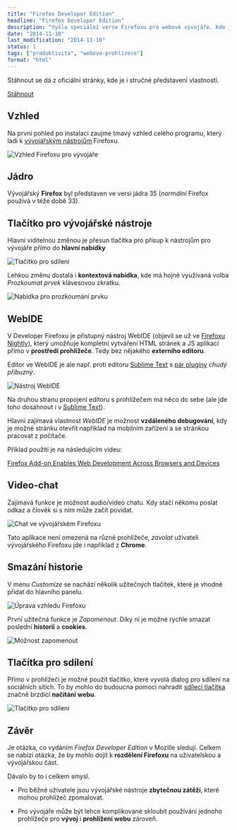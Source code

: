 ```yaml
---
title: "Firefox Developer Edition"
headline: "Firefox Developer Edition"
description: "Vyšla speciální verse Firefoxu pro webové vývojáře. Kde ji stáhnout a co nového nabízí."
date: "2014-11-10"
last_modification: "2014-11-10"
status: 1
tags: ["produktivita", "webove-prohlizece"]
format: "html"
---
```


<p>Stáhnout se dá z oficiální stránky, kde je i stručné představení vlastností.</p>

<p><a href="https://www.mozilla.org/en-US/firefox/developer/" class="button">Stáhnout</a></p>

<h2 id="vzhled">Vzhled</h2>

<p>Na první pohled po instalaci zaujme tmavý vzhled celého programu, který ladí k <a href="/vyvojarske-nastroje">vývojářským nástrojům</a> Firefoxu.</p>

<p><img src="/files/firefox-developer-edition/vzhled.png" alt="Vzhled Firefoxu pro vývojáře" class="border"></p>








<h2 id="jadro">Jádro</h2>

<p>Vývojářský <b>Firefox</b> byl představen ve versi jádra 35 (<i>normální</i> Firefox používá v téže době 33).</p>





<h2 id="dev-tools">Tlačítko pro vývojářské nástroje</h2>

<p>Hlavní viditelnou změnou je přesun tlačítka pro přísup k nástrojům pro vývojáře přímo do <b>hlavní nabídky</b></p>

<p><img src="/files/firefox-developer-edition/dev-tools.png" alt="Tlačítko pro sdílení" class="border"></p>

<p>Lehkou změnu dostala i <b>kontextová nabídka</b>, kde má hojně využívaná volba <i>Prozkoumat prvek</i> klávesovou zkratku.</p>

<p><img src="/files/firefox-developer-edition/inspect.png" alt="Nabídka pro prozkoumání prvku" class="border"></p>


































<h2 id="web-ide">WebIDE</h2>

<p>V Developer Firefoxu je přístupný nástroj WebIDE (objevil se už ve <a href="http://nightly.mozilla.org/">Firefoxu Nightly</a>), který umožňuje kompletní vytváření HTML stránek a JS aplikací přímo v <b>prostředí prohlížeče</b>. Tedy bez nějakého <b>externího editoru</b>.</p>

<p>Editor ve WebIDE je ale např. proti editoru <a href="/sublime-text">Sublime Text</a> s <a href="/pluginy-sublime-text">pár pluginy</a> <i>chudý příbuzný</i>.</p>

<p><img src="/files/firefox-developer-edition/web-ide.png" alt="Nástroj WebIDE" class="border"></p>

<p>Na druhou stranu propojení editoru s prohlížečem má něco do sebe (ale jde toho dosáhnout i v <a href="/zivy-nahled-css">Sublime Text</a>).</p>

<p>Hlavní zajímavá vlastnost <i>WebIDE</i> je možnost <b>vzdáleného debugování</b>, kdy je možné stránku otevřít například na mobilním zařízení a se stránkou pracovat z počítače.</p>

<p>Příklad použití je na následujícím videu:</p>

<p><a href="https://www.youtube.com/watch?v=kEFbQwB81RE" class="yt">Firefox Add-on Enables Web Development Across Browsers and Devices</a></p>
































































<h2 id="chat">Video-chat</h2>

<p>Zajímavá funkce je možnost audio/video chatu. Kdy stačí někomu poslat odkaz a člověk si s ním může začít povídat.</p>

<p><img src="/files/firefox-developer-edition/talk.png" alt="Chat ve vývojářském Firefoxu" class="border"></p>

<p>Tato aplikace není omezená na různé prohlížeče, <i>zavolat</i> uživateli vývojářského Firefoxu jde i například z <b>Chrome</b>.</p>







<h2 id="zapomenout">Smazání historie</h2>

<p>V menu <i>Customize</i> se nachází několik užitečných tlačítek, které je vhodné přidat do hlavního panelu.</p>

<p><img src="/files/firefox-developer-edition/customize.png" alt="Úprava vzhledu Firefoxu" class="border"></p>


<p>První užitečná funkce je <i>Zapomenout</i>. Díky ní je možné rychle smazat poslední <b>historii</b> a <b>cookies</b>.</p>

<p><img src="/files/firefox-developer-edition/zapomenout.png" alt="Možnost zapomenout" class="border"></p>











<h2 id="sdileni">Tlačítka pro sdílení</h2>

<p>Přímo v prohlížeči je možné použít tlačítko, které vyvolá dialog pro sdílení na sociálních sítích. To by mohlo do budoucna pomoci nahradit <a href="/sdileci-tlacitka">sdílecí tlačítka</a> značně brzdící <b>načítání webu</b>.</p>

<p><img src="/files/firefox-developer-edition/sdileni.png" alt="Tlačítko pro sdílení" class="border"></p>

























<h2 id="zaver">Závěr</h2>

<p>Je otázka, co vydáním <i>Firefox Developer Edition</i> v Mozille sledují. Celkem se nabízí otázka, že by mohlo dojít k <b>rozdělení Firefoxu</b> na uživatelskou a vývojářskou část.</p>

<p>Dávalo by to i celkem smysl.</p>

<ul>
  <li>
    <p>Pro běžné uživatele jsou vývojářské nástroje <b>zbytečnou zátěží</b>, které mohou prohlížeč zpomalovat.</p>
  </li>
  
  <li>
    <p>Pro vývojáře může být lehce komplikované skloubit používání jednoho prohlížeče pro <b>vývoj</b> i <b>prohlížení webu</b> zároveň.</p>
  </li>
</ul>
